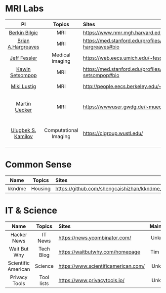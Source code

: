# MRI Labs
| PI | Topics | Sites | Insititute |
| :---: | :---: | :--- | :---: |
| [Berkin Bilgic](https://scholar.google.com/citations?user=UiSXwdIAAAAJ) | MRI | https://www.nmr.mgh.harvard.edu/~berkin/index.html | MGH |
| [Brian A.Hargreaves](https://scholar.google.com/citations?user=aBxHVEQAAAAJ) | MRI | https://med.stanford.edu/profiles/brian-hargreaves#bio | Stanford University |
| [Jeff Fessler](https://scholar.google.com/citations?user=J5f4Gq8AAAAJ) | Medical imaging | https://web.eecs.umich.edu/~fessler/ | Umich |
| [Kawin Setsompop](https://scholar.google.com/citations?user=bYDAyV4AAAAJ) | MRI | https://med.stanford.edu/profiles/kawin-setsompop#bio | Stanford University |
| [Miki Lustig](https://scholar.google.com/citations?user=EWY1qlkAAAAJ) | MRI | http://people.eecs.berkeley.edu/~mlustig/ | UC Berkeley |
| [Martin Uecker](https://scholar.google.com/citations?user=r7BG-ZYAAAAJ) | MRI | https://wwwuser.gwdg.de/~muecker1/ | University Medical Center Göttingen |
| [Ulugbek S. Kamilov](https://scholar.google.com/citations?user=3qYUSDwAAAAJ) | Computational Imaging | https://cigroup.wustl.edu/ | Washigton University in St.Lousis |

# Common Sense
| Name | Topics | Sites | Maintainer |
| :---: | :---: | :--- | :---: |
| kkndme | Housing | https://github.com/shengcaishizhan/kkndme_tianya | shengcaishizhan |

# IT & Science
| Name | Topics | Sites | Maintainer |
| :---: | :---: | :--- | :---: |
| Hacker News | IT News | https://news.ycombinator.com/ | Unknowm |
| Wait But Why | Tech Blog | https://waitbutwhy.com/homepage | Tim Urban |
| Scientific American | Science | https://www.scientificamerican.com/ | Unknown |
| Privacy Tools |  Tool lists | https://www.privacytools.io/ | Unknown |



